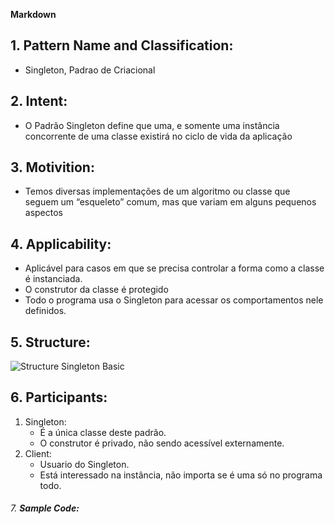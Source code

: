  **Markdown**
## 1. **Pattern Name and Classification:**
- Singleton, Padrao de Criacional
## 2. **Intent:**
- O Padrão Singleton define que uma, e somente uma instância concorrente de uma classe existirá no ciclo de vida da aplicação
## 3. **Motivition:**
- Temos diversas implementações de um algoritmo ou classe que seguem um “esqueleto” comum, mas que variam em alguns pequenos aspectos
## 4. **Applicability:**
- Aplicável para casos em que se precisa controlar a forma como a classe é instanciada.
 - O construtor da classe é protegido
 - Todo o programa usa o Singleton para acessar os comportamentos nele definidos.
 ## 5. **Structure:**
 ![Structure Singleton Basic](https://i.stack.imgur.com/KtHqz.jpg)
 ## 6. **Participants:**
1. Singleton:
   - É a única classe deste padrão.
   - O construtor é privado, não sendo acessível externamente.
2. Client:
   - Usuario do Singleton.
   - Está interessado na instância, não importa se é uma só no programa todo.
###### 7. **Sample Code:**

